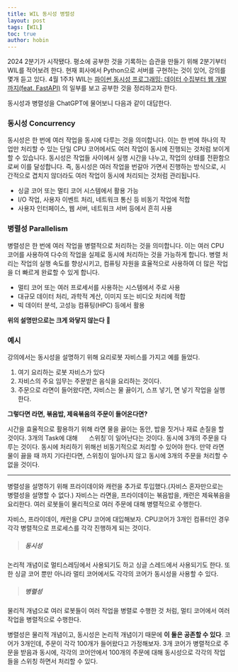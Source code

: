 ```yaml
---
title: WIL 동시성 병렬성
layout: post
tags: [WIL]
toc: true
author: hobin
---
```


2024 2분기가 시작됐다.  평소에 공부한 것을 기록하는 습관을 만들기 위해 2분기부터 WIL를 적어보려 한다. 현재 회사에서 Python으로 서버를 구현하는 것이 있어, 강의를 몇개 듣고 있다.  4월 1주차 WIL는 [파이썬 동시성 프로그래밍: 데이터 수집부터 웹 개발까지(feat. FastAPI)](https://www.inflearn.com/course/%ED%8C%8C%EC%9D%B4%EC%8D%AC-%EB%8F%99%EC%8B%9C%EC%84%B1-%ED%94%84%EB%A1%9C%EA%B7%B8%EB%9E%98%EB%B0%8D/dashboard) 의 일부를 보고 공부한 것을 정리하고자 한다.

동시성과 병렬성을 ChatGPT에 물어보니 다음과 같이 대답한다.

### 동시성 Concurrency

동시성은 한 번에 여러 작업을 동시에 다루는 것을 의미합니다. 이는 한 번에 하나의 작업만 처리할 수 있는 단일 CPU 코어에서도 여러 작업이 동시에 진행되는 것처럼 보이게 할 수 있습니다. 동시성은 작업들 사이에서 실행 시간을 나누고, 작업의 상태를 전환함으로써 이를 달성합니다. 즉, 동시성은 여러 작업을 번갈아 가면서 진행하는 방식으로, 시간적으로 겹치지 않더라도 여러 작업이 동시에 처리되는 것처럼 관리됩니다.

- 싱글 코어 또는 멀티 코어 시스템에서 활용 가능
- I/O 작업, 사용자 이벤트 처리, 네트워크 통신 등 비동기 작업에 적합
- 사용자 인터페이스, 웹 서버, 네트워크 서버 등에서 흔히 사용

### 병렬성 Parallelism

병렬성은 한 번에 여러 작업을 병렬적으로 처리하는 것을 의미합니다. 이는 여러 CPU 코어를 사용하여 다수의 작업을 실제로 동시에 처리하는 것을 가능하게 합니다. 병렬 처리는 작업의 실행 속도를 향상시키고, 컴퓨팅 자원을 효율적으로 사용하여 더 많은 작업을 더 빠르게 완료할 수 있게 합니다.

- 멀티 코어 또는 여러 프로세서를 사용하는 시스템에서 주로 사용
- 대규모 데이터 처리, 과학적 계산, 이미지 또는 비디오 처리에 적합
- 빅 데이터 분석, 고성능 컴퓨팅(HPC) 등에서 활용

**위의 설명만으로는 크게 와닿지 않는다** 🤔 

### 예시
강의에서는 동시성을 설명하기 위해 요리로봇 자비스를 가지고 예를 들었다. 

1. 여기 요리하는 로봇 자비스가 있다
2. 자비스의 주요 임무는 주문받은 음식을 요리하는 것이다.
3. 주문으로 라면이 들어왔다면, 자비스는 물 끓이기, 스프 넣기, 면 넣기 작업을 실행한다.


**그렇다면 라면, 볶음밥, 제육볶음의 주문이 들어온다면?**

시간을 효율적으로 활용하기 위해 라면 물을 끓이는 동안, 밥을 짓거나 재료 손질을 할 것이다. 3개의 Task에 대해 `   `스위칭`이 일어난다는 것이다. 동시에 3개의 주문을 다루는 것이다. 동시에 처리하기 위해선 비동기적으로 처리할 수 있어야 한다. 만약 라면 물이 끓을 때 까지 기다린다면, 스위칭이 일어나지 않고 동시에 3개의 주문을 처리할 수 없을 것이다.

- - - 

병렬성을 설명하기 위해 프라이데이와 캐런을 추가로 투입했다.(자비스 혼자만으로는 병렬성을 설명할 수 없다.) 자비스는 라면을, 프라이데이는 볶음밥을, 캐런은 제육볶음을 요리한다. 여러 로봇들이 물리적으로 여러 주문에 대해 병렬적으로 수행한다. 

자비스, 프라이데이, 캐런을 CPU 코어에 대입해보자. CPU코어가 3개인 컴퓨터인 경우 각각 병렬적으로 프로세스를 각각 진행하게 되는 것이다. 

> ##### 동시성
 논리적 개념이로 멀티스레딩에서 사용되기도 하고 싱글 스레드에서 사용되기도 한다. 또한 싱글 코어 뿐만 아니라 멀티 코어에서도 각각의 코어가 동시성을 사용할 수 있다.

> ##### 병렬성
물리적 개념으로 여러 로봇들이 여러 작업을 병렬로 수행한 것 처럼, 멀티 코어에서 여러 작업을 병렬적으로 수행한다. 

병렬성은 물리적 개념이고, 동시성은 논리적 개념이기 때문에 **이 둘은 공존할 수 있다**. 코어가 3개인데, 주문이 각각 100개가 들어왔다고 가정해보자. 3개 코어가 병렬적으로 주문을 받음과 동시에, 각각의 코어안에서 100개의 주문에 대해 동시성으로 각각의 작업들을 스위칭 하면서 처리할 수 있다.